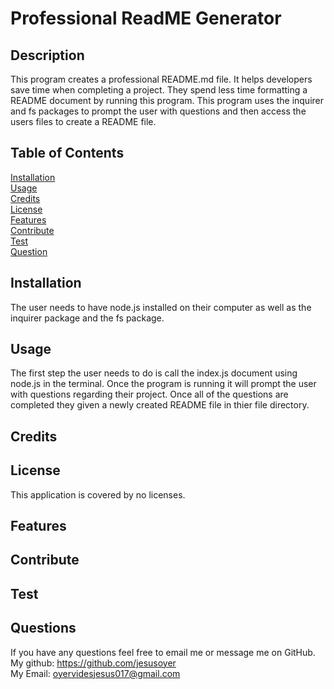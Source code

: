 
 
# Professional ReadME Generator
## Description
This program creates a professional README.md file. It helps 
developers save time when completing a project. They spend less time formatting a README document by running this program. This program uses the inquirer and fs packages to prompt the user with questions and then access the users files to create a README file.

## Table of Contents
[Installation](#installation)<br>
[Usage](#usage)<br>
[Credits](#credits)<br>
[License](#license)<br>
[Features](#features)<br>
[Contribute](#contribute)<br>
[Test](#test)<br>
[Question](#question)<br>

## Installation
The user needs to have node.js installed on their computer as well as the inquirer package and the fs package.

## Usage
The first step the user needs to do is call the index.js document using node.js in the terminal. Once the program is running it will prompt the user with questions regarding their project. Once all of the questions are completed they given a newly created README file in thier file directory.



## Credits



## License
This application is covered by no licenses.

## Features


## Contribute


## Test


## Questions
If you have any questions feel free to email me or message me on GitHub.<br>
My github: https://github.com/jesusoyer<br>
My Email: oyervidesjesus017@gmail.com





